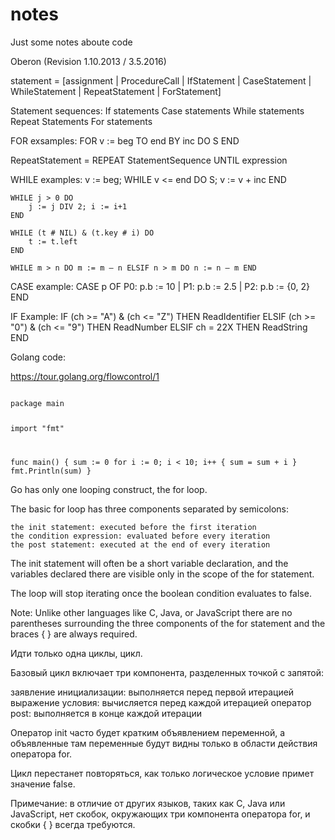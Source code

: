 # notes

Just some notes aboute code


Oberon (Revision 1.10.2013 / 3.5.2016)

statement = [assignment | ProcedureCall | IfStatement | CaseStatement |
WhileStatement | RepeatStatement | ForStatement]

Statement sequences:
 If statements
 Case statements
 While statements
 Repeat Statements
 For statements

FOR exsamples:
    FOR v := beg TO end BY inc DO S END

RepeatStatement = REPEAT StatementSequence UNTIL expression

WHILE examples:
    v := beg;
    WHILE v <= end DO S; v := v + inc END

    WHILE j > 0 DO
        j := j DIV 2; i := i+1
    END

    WHILE (t # NIL) & (t.key # i) DO
        t := t.left
    END
    
    WHILE m > n DO m := m – n ELSIF n > m DO n := n – m END

CASE example:
    CASE p OF
        P0: p.b := 10 |
        P1: p.b := 2.5 |
        P2: p.b := {0, 2}
    END

IF Example:
    IF (ch >= "A") & (ch <= "Z") THEN ReadIdentifier
    ELSIF (ch >= "0") & (ch <= "9") THEN ReadNumber
    ELSIF ch = 22X THEN ReadString
    END

Golang code:

https://tour.golang.org/flowcontrol/1

<code>
package main

import "fmt"

func main() {
	sum := 0
	for i := 0; i < 10; i++ {
		sum = sum + i
	}
	fmt.Println(sum)
}
</code>

Go has only one looping construct, the for loop.

The basic for loop has three components separated by semicolons:

    the init statement: executed before the first iteration
    the condition expression: evaluated before every iteration
    the post statement: executed at the end of every iteration

The init statement will often be a short variable declaration, and the variables declared there are visible only in the scope of the for statement.

The loop will stop iterating once the boolean condition evaluates to false.

Note: Unlike other languages like C, Java, or JavaScript there are no parentheses surrounding the three components of the for statement and the braces { } are always required. 


Идти только одна циклы, цикл.

Базовый цикл включает три компонента, разделенных точкой с запятой:

заявление инициализации: выполняется перед первой итерацией
выражение условия: вычисляется перед каждой итерацией
оператор post: выполняется в конце каждой итерации

Оператор init часто будет кратким объявлением переменной, а объявленные там переменные будут видны только в области действия оператора for.

Цикл перестанет повторяться, как только логическое условие примет значение false.

Примечание: в отличие от других языков, таких как C, Java или JavaScript, нет скобок, окружающих три компонента оператора for, и скобки { } всегда требуются.

